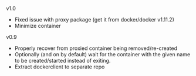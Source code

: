 v1.0
- Fixed issue with proxy package (get it from docker/docker v1.11.2)
- Minimize container

v0.9
- Properly recover from proxied container being removed/re-created
- Optionally (and on by default) wait for the container with the given name to be created/started instead of exiting.
- Extract dockerclient to separate repo
